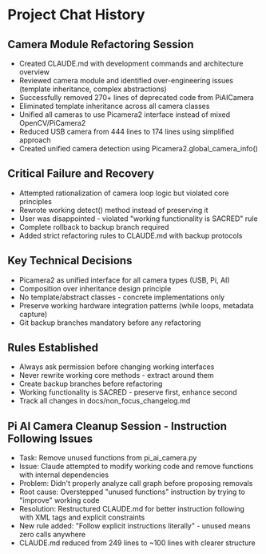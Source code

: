 # Project Chat History

## Camera Module Refactoring Session
* Created CLAUDE.md with development commands and architecture overview
* Reviewed camera module and identified over-engineering issues (template inheritance, complex abstractions)
* Successfully removed 270+ lines of deprecated code from PiAICamera 
* Eliminated template inheritance across all camera classes
* Unified all cameras to use Picamera2 interface instead of mixed OpenCV/PiCamera2
* Reduced USB camera from 444 lines to 174 lines using simplified approach
* Created unified camera detection using Picamera2.global_camera_info()

## Critical Failure and Recovery
* Attempted rationalization of camera loop logic but violated core principles
* Rewrote working detect() method instead of preserving it
* User was disappointed - violated "working functionality is SACRED" rule
* Complete rollback to backup branch required
* Added strict refactoring rules to CLAUDE.md with backup protocols

## Key Technical Decisions
* Picamera2 as unified interface for all camera types (USB, Pi, AI)
* Composition over inheritance design principle
* No template/abstract classes - concrete implementations only
* Preserve working hardware integration patterns (while loops, metadata capture)
* Git backup branches mandatory before any refactoring

## Rules Established
* Always ask permission before changing working interfaces
* Never rewrite working core methods - extract around them
* Create backup branches before refactoring
* Working functionality is SACRED - preserve first, enhance second
* Track all changes in docs/non_focus_changelog.md

## Pi AI Camera Cleanup Session - Instruction Following Issues
* Task: Remove unused functions from pi_ai_camera.py
* Issue: Claude attempted to modify working code and remove functions with internal dependencies
* Problem: Didn't properly analyze call graph before proposing removals
* Root cause: Overstepped "unused functions" instruction by trying to "improve" working code
* Resolution: Restructured CLAUDE.md for better instruction following with XML tags and explicit constraints
* New rule added: "Follow explicit instructions literally" - unused means zero calls anywhere
* CLAUDE.md reduced from 249 lines to ~100 lines with clearer structure